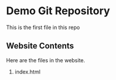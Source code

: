# Demo Git Repository

This is the first file in this repo

## Website Contents	

Here are the files in the website.
1. index.html




